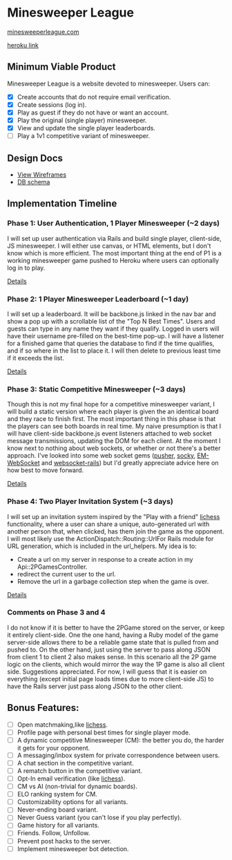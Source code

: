 [lichess]: http://en.lichess.org/

# Minesweeper League
[minesweeperleague.com](http://minesweeperleague.com)

[heroku link](https://minesweeper-league.herokuapp.com/)

## Minimum Viable Product
Minesweeper League is a website devoted to minesweeper. Users can:

- [X] Create accounts that do not require email verification.
- [X] Create sessions (log in).
- [X] Play as guest if they do not have or want an account.
- [X] Play the original (single player) minesweeper.
- [X] View and update the single player leaderboards.
- [ ] Play a 1v1 competitive variant of minesweeper.

## Design Docs
* [View Wireframes](https://github.com/aegatlin/minesweeper-league/tree/master/docs/views.md)
* [DB schema](https://github.com/aegatlin/minesweeper-league/tree/master/docs/schema.md)

## Implementation Timeline

### Phase 1: User Authentication, 1 Player Minesweeper (~2 days)
I will set up user authentication via Rails and build single player,
client-side, JS minesweeper. I will either use canvas, or HTML elements, but I
don't know which is more efficient. The most important thing at the end of P1
is a working minesweeper game pushed to Heroku where users can optionally log
in to play.

[Details](https://github.com/aegatlin/minesweeper-league/tree/master/docs/phases/phase1.md)

### Phase 2: 1 Player Minesweeper Leaderboard (~1 day)
I will set up a leaderboard. It will be backbone.js linked in the nav bar
and show a pop up with a scrollable list of the "Top N Best Times".
Users and guests can type in any name they want if they qualify. Logged in
users will have their username pre-filled on the best-time pop-up. I will have
a listener for a finished game that queries the database to find if the time
qualifies, and if so where in the list to place it. I will then delete to
previous least time if it exceeds the list.

[Details](https://github.com/aegatlin/minesweeper-league/tree/master/docs/phases/phase2.md)

### Phase 3: Static Competitive Minesweeper (~3 days)
Though this is not my final hope for a competitive minesweeper variant, I will
build a static version where each player is given the an identical board and
they race to finish first. The most important thing in this phase is that the
players can see both boards in real time. My naive presumption is that
I will have client-side backbone.js event listeners attached to web socket
message transmissions, updating the DOM for each client. At the moment I know
next to nothing about web sockets, or whether or not there's a better approach.
I've looked into some web socket gems ([pusher](https://pusher.com/),
[socky](https://github.com/socky/socky-server-ruby),
[EM-WebSocket](https://github.com/igrigorik/em-websocket) and
[websocket-rails](https://github.com/websocket-rails/websocket-rails)) but I'd
greatly appreciate advice here on how best to move forward.

[Details](https://github.com/aegatlin/minesweeper-league/tree/master/docs/phases/phase3.md)

### Phase 4: Two Player Invitation System (~3 days)
I will set up an invitation system inspired by the "Play with a friend"
[lichess][lichess] functionality, where a user can share a unique,
auto-generated url with another person that, when clicked, has them join the
game as the opponent. I will most likely use the
ActionDispatch::Routing::UrlFor Rails module for URL generation, which is
included in the url_helpers. My idea is to:
* Create a url on my server in response to a create action in my
Api::2PGamesController.
* redirect the current user to the url.
* Remove the url in a garbage collection step when the game is over.

[Details](https://github.com/aegatlin/minesweeper-league/tree/master/docs/phases/phase4.md)

### Comments on Phase 3 and 4
I do not know if it is better to have the 2PGame stored on the server, or keep
it entirely client-side. One the one hand, having a Ruby model of the game
server-side allows there to be a reliable game state that is pulled from and
pushed to. On the other hand, just using the server to pass along JSON from
client 1 to client 2 also makes sense. In this scenario all the 2P game logic
on the clients, which would mirror the way the 1P game is also all client side.
Suggestions appreciated. For now, I will guess that it is easier on everything
(except initial page loads times due to more client-side JS) to have the Rails
server just pass along JSON to the other client.

## Bonus Features:
- [ ] Open matchmaking,like [lichess][lichess].
- [ ] Profile page with personal best times for single player mode.
- [ ] A dynamic competitive Minesweeper (CM): the better you do, the harder it
gets for your opponent.
- [ ] A messaging/inbox system for private correspondence between users.
- [ ] A chat section in the competitive variant.
- [ ] A rematch button in the competitive variant.
- [ ] Opt-In email verification (like [lichess][lichess]).
- [ ] CM vs AI (non-trivial for dynamic boards).
- [ ] ELO ranking system for CM.
- [ ] Customizability options for all variants.
- [ ] Never-ending board variant.
- [ ] Never Guess variant (you can't lose if you play perfectly).
- [ ] Game history for all variants.
- [ ] Friends. Follow, Unfollow.
- [ ] Prevent post hacks to the server.
- [ ] Implement minesweeper bot detection.
